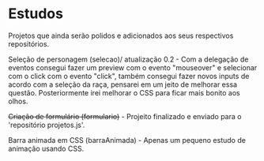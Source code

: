 # Estudos
Projetos que ainda serão polidos e adicionados aos seus respectivos repositórios.

Seleção de personagem (selecao)/ atualização 0.2 - Com a delegação de eventos consegui fazer um preview com o evento "mouseover" e selecionar com o click com o evento "click", também consegui fazer novos inputs de acordo com a seleção da raça, pensarei em um jeito de melhorar essa questão. Posteriormente irei melhorar o CSS para ficar mais bonito aos olhos.

~~Criação de formulário (formulario)~~ - Projeito finalizado e enviado para o 'repositório projetos.js'.

Barra animada em CSS (barraAnimada) - Apenas um pequeno estudo de animação usando CSS.
